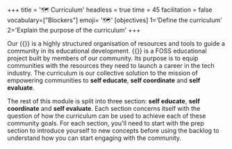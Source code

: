 +++
title = '🗺️ Curriculum'
headless = true
time = 45
facilitation = false
vocabulary=["Blockers"]
emoji= '🗺️'
[objectives]
1='Define the curriculum'
2='Explain the purpose of the curriculum'
+++

Our {{<tooltip title="curriculum" >}}
is a highly structured organisation of resources and tools to guide a community in its educational development.
{{</tooltip>}} is a FOSS educational project built by members of our community. Its purpose is to equip communities with the resources they need to launch a career in the tech industry. The curriculum is our collective solution to the mission of empowering communities to **self educate**, **self coordinate** and **self evaluate**.

The rest of this module is split into three section: **self educate**, **self coordinate** and **self evaluate**. Each section concerns itself with the question of how the curriculum can be used to achieve each of these community goals. For each section, you'll need to start with the prep section to introduce yourself to new concepts before using the backlog to understand how you can start engaging with the community.
